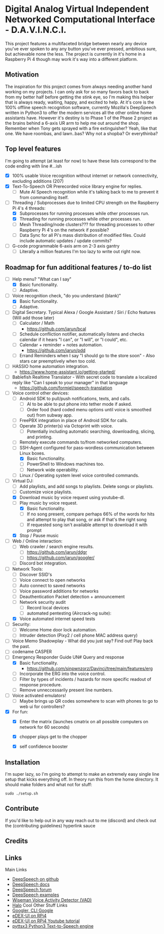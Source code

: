 # Digital Analog Virtual Independent Networked Computational Interface - D.A.V.I.N.C.I.
This project features a multifaceted bridge between nearly any device you've ever spoken to any any button you've ever pressed, ambitious sure, but achievable none the less. The project is currently in it's home in a Raspberry Pi 4 though may work it's way into a different platform.

## Motivation
The inspiration for this project comes from always needing another hand working on my projects. I can only ask for so many favors back to back from my better half before getting the stink eye, so I'm making this helper that is always ready, waiting, happy, and excited to help.
At it's core is the 100% offline speech recognition software, currently Mozilla's DeepSpeech written in Python3 to offer the modern services all the other online home assistants have.
However it's destiny is to Phase 1 of the Phase 2 project as the brains behind a 6-axis UR arm to help me out around the shop. Remember when Tony gets sprayed with a fire extinguisher? Yeah, like that one.
We have roombas, and lawn..bas? Why not a shopba? Or everythinba?

## Top level features
I'm going to attempt (at least for now) to have these lists correspond to the code ending with line #...ish
- [x] 100% usable Voice recognition without internet or network connectivity, excluding additions (207)
- [x] Text-To-Speech OR Prerecorded voice library engine for replies.
  - [ ] Mute AI Speech recognition while it's talking back to me to prevent it from commanding itself.
- [ ] Threading / Subprocesses due to limited CPU strength on the Raspberry Pi 4's 4 threads:
  - [x] Subprocesses for running processes while other processes run.
  - [x] Threading for running processes while other processes run.
  - [ ] Mesh Threading/node clusters??? for threading processes to other Raspberry Pi 4's on the network if possible?
  - [ ] Data Sync for all Pi's mass distribution of modified files. Could include automatic updates / update commits?
- [ ] G-code programmable 6-axis arm on 2-3 axis gantry
  - [ ] Literally a million features I'm too lazy to write out right now.

## Roadmap for fun additional features / to-do list
- [ ] Help menu? "What can I say"
  - [x] Basic functionality.
  - [ ] Adaptive.
- [ ] Voice recognition check, "do you understand (blank)"
  - [x] Basic functionality.
  - [ ] Adaptive.
- [ ] Digital Secretary. Typical Alexa / Google Assistant / Siri / Echo features (Will add those later)
  - [ ] Calculator / Math
    * https://github.com/jarun/bcal
  - [ ] Schedule confliction notifier, automatically listens and checks calendar if it hears "I can", or "I will", or "I could", etc.
  - [ ] Calendar + reminder + notes automation.
    * https://github.com/jarun/pdd
  - [ ] Errand Reminders when I say "I should go to the store soon" - Also stars car preemptively when too cold.
- [ ] HASSIO home automation integration.
  * https://www.home-assistant.io/getting-started/
- [ ] Bablefish Realtime Translator - With secret code to translate a localized reply like "Can I speak to your manager" in that language
  * https://github.com/formiel/speech-translation
- [ ] Voice control other devices: 
  - [ ] Android SDK to pull/push notifications, texts, and calls.
    - [ ] AI to be able to put phone into tether mode if asked.
    - [ ] Order food (hard coded menu options until voice is smoothed out) from subway app.
  - [ ] FreePBX integration in place of Android SDK for calls.
  - [ ] Operate 3D printer(s) via Octoprint with voice.
    - [ ] Potentially including automatic searching, downloading, slicing, and printing.
  - [ ] Remotely execute commands to/from networked computers.
  - [ ] SSH-Agent configured for pass-wordless communication between Linux boxes.
    - [x] Basic functionality.
    - [ ] PowerShell to Windows machines too.
    - [ ] Network wide operability.
  - [ ] Linux / Operating system level voice controlled commands.
- [ ] Virtual DJ:
  - [ ] Add playlists, and add songs to playlists. Delete songs or playlists.
  - [ ] Customize voice playlists.
  - [x] Download music by voice request using youtube-dl.
  - [ ] Play music by voice request.
    - [x] Basic functionality.
    - [ ] If no song present, compare perhaps 66% of the words for hits and attempt to play that song, or ask if that's the right song
    - [ ] If requested song isn't available attempt to download it with prompt
  - [x] Stop / Pause music
- [ ] Web / Online interaction:
  - [ ] Web crawler / search engine results.
    - [ ] https://github.com/jarun/ddgr
    - [ ] https://github.com/jarun/googler/
  - [ ] Discord bot integration.
- [ ] Network Tools:
  - [ ] Discover SSID's
  - [ ] Voice connect to open networks
  - [ ] Auto connect to saved networks
  - [ ] Voice password additions for networks
  - [ ] Deauthentication Packet detection + announcement
  - [ ] Network security audit
    - [ ] Record local devices
    - [ ] automated pentesting (Aircrack-ng suite):
  - [x] Voice automated internet speed tests
- [ ] Security:
  - [ ] Welcome Home door lock automation.
  - [ ] Intruder detection (Pixy2 / cell phone MAC address query)
- [ ] Voice Memo Shadowplay - What did you just say? Find out! Play back the past.
- [ ] codename CASPER
- [ ] Emergency Responder Guide UN# Query and response
  - [x] Basic functionality.
    * https://github.com/sinpwnzorz/Davinci/tree/main/features/erg
  - [ ] Incorporate the ERG into the voice control.
  - [ ] Filter by types of incidents / hazards for more specific readout of response procedure.
  - [ ] Remove unneccessarily present line numbers.
- [ ] Voice activated emulators!
  - [ ] Maybe brings up QR codes somewhere to scan with phones to go to web ui for controllers?
- [x] For fun:
  - [x] Enter the matrix (launches cmatrix on all possible computers on network for 60 seconds)
  - [x] chopper plays get to the chopper
  - [x] self confidence booster


## Installation
I'm super lazy, so I'm going to attempt to make an extremely easy single line setup that kicks everything off. In theory run this from the home directory. It should make folders and what not for stuff:
```
sudo ./setup.sh
```

## Contribute
If you'd like to help out in any way reach out to me (discord) and check out the (contributing guidelines) hyperlink sauce

## Credits

## Links
Main Links
* [DeepSpeech on github](https://github.com/mozilla/STT)
* [DeepSpeech docs](https://deepspeech.readthedocs.io/en/latest/)
* [DeepSpeech forum](https://discourse.mozilla.org/c/mozilla-voice-stt/247)
* [DeepSpeech examples](https://github.com/mozilla/DeepSpeech-examples)
* [Wiseman Voice Activity Detector (VAD)](https://github.com/wiseman/py-webrtcvad)
* [Halo](https://pypi.org/project/halo/)
Cool Other Stuff Links
* [Googler, CLI Google](https://github.com/jarun/googler/)
* [eDEX-UI on RPi4](https://github.com/GitSquared/edex-ui)
* [eDEX-UI on RPi4 Youtube tutorial](https://www.youtube.com/watch?v=DJOAmYlDQuM)
* [pyttsx3 Python3 Text-to-Speech engine](https://pyttsx3.readthedocs.io/en/latest/engine.html)
